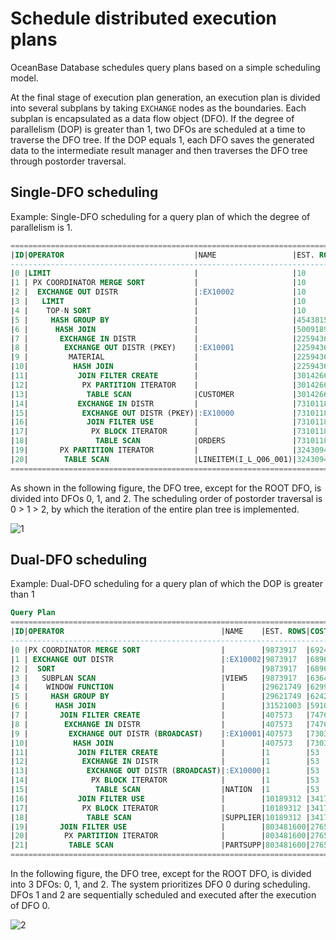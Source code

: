 # Schedule distributed execution plans

OceanBase Database schedules query plans based on a simple scheduling model.

At the final stage of execution plan generation, an execution plan is divided into several subplans by taking `EXCHANGE` nodes as the boundaries. Each subplan is encapsulated as a data flow object (DFO). If the degree of parallelism (DOP) is greater than 1, two DFOs are scheduled at a time to traverse the DFO tree. If the DOP equals 1, each DFO saves the generated data to the intermediate result manager and then traverses the DFO tree through postorder traversal.

## Single-DFO scheduling

Example: Single-DFO scheduling for a query plan of which the degree of parallelism is 1.

```sql
======================================================================================
|ID|OPERATOR                             |NAME                 |EST. ROWS |COST      |
--------------------------------------------------------------------------------------
|0 |LIMIT                                |                     |10        |6956829987|
|1 | PX COORDINATOR MERGE SORT           |                     |10        |6956829985|
|2 |  EXCHANGE OUT DISTR                 |:EX10002             |10        |6956829976|
|3 |   LIMIT                             |                     |10        |6956829976|
|4 |    TOP-N SORT                       |                     |10        |6956829975|
|5 |     HASH GROUP BY                   |                     |454381562 |5815592885|
|6 |      HASH JOIN                      |                     |500918979 |5299414557|
|7 |       EXCHANGE IN DISTR             |                     |225943610 |2081426759|
|8 |        EXCHANGE OUT DISTR (PKEY)    |:EX10001             |225943610 |1958446695|
|9 |         MATERIAL                    |                     |225943610 |1958446695|
|10|          HASH JOIN                  |                     |225943610 |1480989849|
|11|           JOIN FILTER CREATE        |                     |30142669  |122441311 |
|12|            PX PARTITION ITERATOR    |                     |30142669  |122441311 |
|13|             TABLE SCAN              |CUSTOMER             |30142669  |122441311 |
|14|           EXCHANGE IN DISTR         |                     |731011898 |900388059 |
|15|            EXCHANGE OUT DISTR (PKEY)|:EX10000             |731011898 |614947815 |
|16|             JOIN FILTER USE         |                     |731011898 |614947815 |
|17|              PX BLOCK ITERATOR      |                     |731011898 |614947815 |
|18|               TABLE SCAN            |ORDERS               |731011898 |614947815 |
|19|       PX PARTITION ITERATOR         |                     |3243094528|1040696710|
|20|        TABLE SCAN                   |LINEITEM(I_L_Q06_001)|3243094528|1040696710|
======================================================================================
```

As shown in the following figure, the DFO tree, except for the ROOT DFO, is divided into DFOs 0, 1, and 2. The scheduling order of postorder traversal is 0 \> 1 \> 2, by which the iteration of the entire plan tree is implemented.

![1](https://help-static-aliyun-doc.aliyuncs.com/assets/img/zh-CN/4765994061/p179917.jpg)

## Dual-DFO scheduling

Example: Dual-DFO scheduling for a query plan of which the DOP is greater than 1

```sql
Query Plan
=============================================================================
|ID|OPERATOR                                   |NAME    |EST. ROWS|COST     |
-----------------------------------------------------------------------------
|0 |PX COORDINATOR MERGE SORT                  |        |9873917  |692436562|
|1 | EXCHANGE OUT DISTR                        |:EX10002|9873917  |689632565|
|2 |  SORT                                     |        |9873917  |689632565|
|3 |   SUBPLAN SCAN                            |VIEW5   |9873917  |636493382|
|4 |    WINDOW FUNCTION                        |        |29621749 |629924873|
|5 |     HASH GROUP BY                         |        |29621749 |624266752|
|6 |      HASH JOIN                            |        |31521003 |591048941|
|7 |       JOIN FILTER CREATE                  |        |407573   |7476793  |
|8 |        EXCHANGE IN DISTR                  |        |407573   |7476793  |
|9 |         EXCHANGE OUT DISTR (BROADCAST)    |:EX10001|407573   |7303180  |
|10|          HASH JOIN                        |        |407573   |7303180  |
|11|           JOIN FILTER CREATE              |        |1        |53       |
|12|            EXCHANGE IN DISTR              |        |1        |53       |
|13|             EXCHANGE OUT DISTR (BROADCAST)|:EX10000|1        |53       |
|14|              PX BLOCK ITERATOR            |        |1        |53       |
|15|               TABLE SCAN                  |NATION  |1        |53       |
|16|           JOIN FILTER USE                 |        |10189312 |3417602  |
|17|            PX BLOCK ITERATOR              |        |10189312 |3417602  |
|18|             TABLE SCAN                    |SUPPLIER|10189312 |3417602  |
|19|       JOIN FILTER USE                     |        |803481600|276540086|
|20|        PX PARTITION ITERATOR              |        |803481600|276540086|
|21|         TABLE SCAN                        |PARTSUPP|803481600|276540086|
=============================================================================
```

In the following figure, the DFO tree, except for the ROOT DFO, is divided into 3 DFOs: 0, 1, and 2. The system prioritizes DFO 0 during scheduling. DFOs 1 and 2 are sequentially scheduled and executed after the execution of DFO 0.

![2](https://help-static-aliyun-doc.aliyuncs.com/assets/img/zh-CN/4765994061/p179918.jpg)
